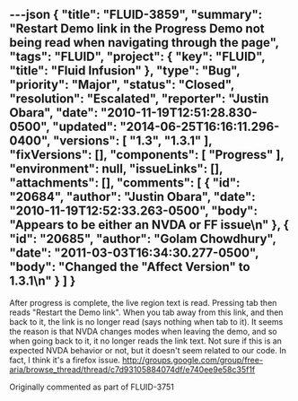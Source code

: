 ---json
{
  "title": "FLUID-3859",
  "summary": "Restart Demo link in the Progress Demo not being read when navigating through the page",
  "tags": "FLUID",
  "project": {
    "key": "FLUID",
    "title": "Fluid Infusion"
  },
  "type": "Bug",
  "priority": "Major",
  "status": "Closed",
  "resolution": "Escalated",
  "reporter": "Justin Obara",
  "date": "2010-11-19T12:51:28.830-0500",
  "updated": "2014-06-25T16:16:11.296-0400",
  "versions": [
    "1.3",
    "1.3.1"
  ],
  "fixVersions": [],
  "components": [
    "Progress"
  ],
  "environment": null,
  "issueLinks": [],
  "attachments": [],
  "comments": [
    {
      "id": "20684",
      "author": "Justin Obara",
      "date": "2010-11-19T12:52:33.263-0500",
      "body": "Appears to be either an NVDA or FF issue\n"
    },
    {
      "id": "20685",
      "author": "Golam Chowdhury",
      "date": "2011-03-03T16:34:30.277-0500",
      "body": "Changed the \"Affect Version\" to 1.3.1\n"
    }
  ]
}
---
After progress is complete, the live region text is read. Pressing tab then reads "Restart the Demo link". When you tab away from this link, and then back to it, the link is no longer read (says nothing when tab to it). It seems the reason is that NVDA changes modes when leaving the demo, and so when going back to it, it no longer reads the link text. Not sure if this is an expected NVDA behavior or not, but it doesn't seem related to our code. In fact, I think it's a firefox issue. <http://groups.google.com/group/free-aria/browse_thread/thread/c7d93105884074df/e740ee9e58c35f1f>

Originally commented as part of FLUID-3751

        